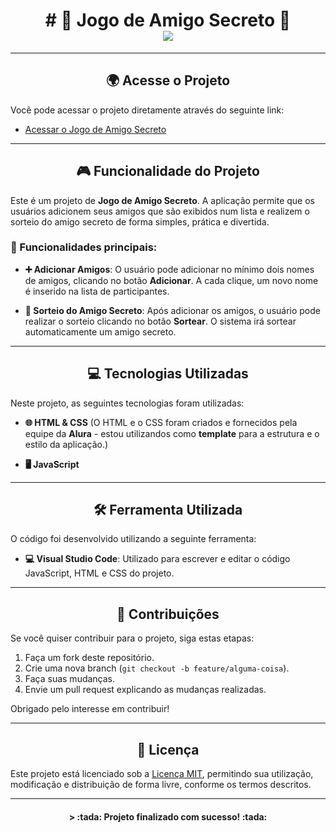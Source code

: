 
<h1 align="center"> # 🎉 Jogo de Amigo Secreto 🎁 <br> <img src="https://img.shields.io/badge/Status-Concluído-green"></h1> 

---

<h2 align="center">🌍 Acesse o Projeto</h2>

Você pode acessar o projeto diretamente através do seguinte link:

- [Acessar o Jogo de Amigo Secreto](https://challenge-jogo-amigo-secreto.vercel.app/)

---

<h2 align="center">🎮 Funcionalidade do Projeto</h2>

Este é um projeto de **Jogo de Amigo Secreto**. A aplicação permite que os usuários adicionem seus amigos que são exibidos num lista e realizem o sorteio do amigo secreto de forma simples, prática e divertida.

### 🚀 Funcionalidades principais:

- **➕ Adicionar Amigos**: O usuário pode adicionar no mínimo dois nomes de amigos, clicando no botão **Adicionar**. A cada clique, um novo nome é inserido na lista de participantes.
  
- **🎲 Sorteio do Amigo Secreto**: Após adicionar os amigos, o usuário pode realizar o sorteio clicando no botão **Sortear**. O sistema irá sortear automaticamente um amigo secreto.

---

<h2 align="center">💻 Tecnologias Utilizadas</h2>

Neste projeto, as seguintes tecnologias foram utilizadas:

- **🌐 HTML & CSS** (O HTML e o CSS foram criados e fornecidos pela equipe da **Alura** - estou utilizandos como **template** para a estrutura e o estilo da aplicação.)
  
- **🖥️ JavaScript**

---

<h2 align="center">🛠️ Ferramenta Utilizada</h2>

O código foi desenvolvido utilizando a seguinte ferramenta:

- **💻 Visual Studio Code**: Utilizado para escrever e editar o código JavaScript, HTML e CSS do projeto.

---

<h2 align="center">🤝 Contribuições</h2>

Se você quiser contribuir para o projeto, siga estas etapas:

1. Faça um fork deste repositório.
2. Crie uma nova branch (`git checkout -b feature/alguma-coisa`).
3. Faça suas mudanças.
4. Envie um pull request explicando as mudanças realizadas.

Obrigado pelo interesse em contribuir!

---

<h2 align="center">📄 Licença</h2>

Este projeto está licenciado sob a [Licença MIT](LICENSE), permitindo sua utilização, modificação e distribuição de forma livre, conforme os termos descritos.

---

<h4 align="center"> > :tada: Projeto finalizado com sucesso! :tada: </h4>
